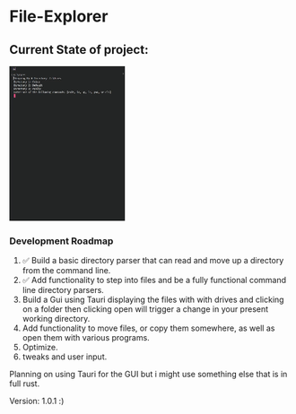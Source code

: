 # File-Explorer

## Current State of project:

![First Version](demos/1CommandLineDemo.gif)

### Development Roadmap
<ol>
    <li> ✅ Build a basic directory parser that can read and move up a directory from the command line.
    <li> ✅ Add functionality to step into files and be a fully functional command line directory parsers.
    <li> Build a Gui using Tauri displaying the files with with drives and clicking on a folder then clicking open will trigger a change in your present working directory.
    <li> Add functionality to move files, or copy them somewhere, as well as open them with various programs.
    <li> Optimize.
    <li> tweaks and user input.
</ol>

Planning on using Tauri for the GUI but i might use something else that is in full rust.

Version: 1.0.1 :)
<!-- ✅ -->
